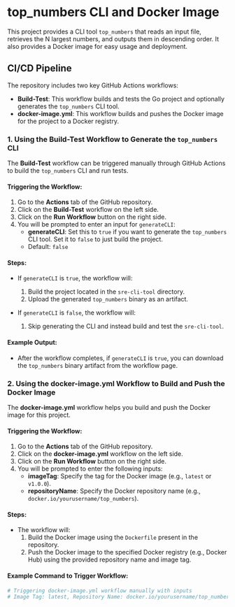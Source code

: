 # top_numbers CLI and Docker Image

This project provides a CLI tool `top_numbers` that reads an input file, retrieves the N largest numbers, and outputs them in descending order. It also provides a Docker image for easy usage and deployment.

## CI/CD Pipeline

The repository includes two key GitHub Actions workflows:

- **Build-Test**: This workflow builds and tests the Go project and optionally generates the `top_numbers` CLI tool.
- **docker-image.yml**: This workflow builds and pushes the Docker image for the project to a Docker registry.

### 1. Using the **Build-Test** Workflow to Generate the `top_numbers` CLI

The **Build-Test** workflow can be triggered manually through GitHub Actions to build the `top_numbers` CLI and run tests.

#### Triggering the Workflow:
1. Go to the **Actions** tab of the GitHub repository.
2. Click on the **Build-Test** workflow on the left side.
3. Click on the **Run Workflow** button on the right side.
4. You will be prompted to enter an input for `generateCLI`:
    - **generateCLI**: Set this to `true` if you want to generate the `top_numbers` CLI tool. Set it to `false` to just build the project.
    - Default: `false`

#### Steps:
- If `generateCLI` is `true`, the workflow will:
    1. Build the project located in the `sre-cli-tool` directory.
    2. Upload the generated `top_numbers` binary as an artifact.

- If `generateCLI` is `false`, the workflow will:
    1. Skip generating the CLI and instead build and test the `sre-cli-tool`.

#### Example Output:
- After the workflow completes, if `generateCLI` is `true`, you can download the `top_numbers` binary artifact from the workflow page.

### 2. Using the **docker-image.yml** Workflow to Build and Push the Docker Image

The **docker-image.yml** workflow helps you build and push the Docker image for this project.

#### Triggering the Workflow:
1. Go to the **Actions** tab of the GitHub repository.
2. Click on the **docker-image.yml** workflow on the left side.
3. Click on the **Run Workflow** button on the right side.
4. You will be prompted to enter the following inputs:
    - **imageTag**: Specify the tag for the Docker image (e.g., `latest` or `v1.0.0`).
    - **repositoryName**: Specify the Docker repository name (e.g., `docker.io/yourusername/top_numbers`).

#### Steps:
- The workflow will:
    1. Build the Docker image using the `Dockerfile` present in the repository.
    2. Push the Docker image to the specified Docker registry (e.g., Docker Hub) using the provided repository name and image tag.

#### Example Command to Trigger Workflow:

```bash
# Triggering docker-image.yml workflow manually with inputs
# Image Tag: latest, Repository Name: docker.io/yourusername/top_numbers
